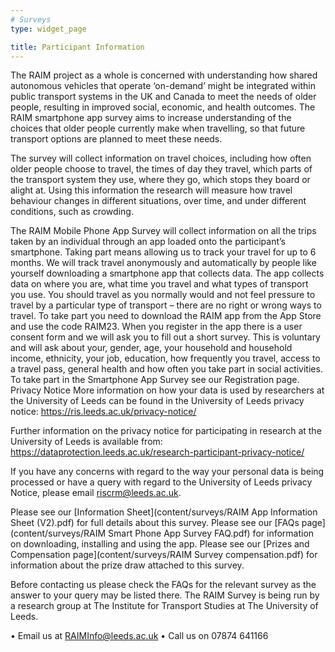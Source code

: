 ```yaml
---
# Surveys
type: widget_page

title: Participant Information
---
```


The RAIM project as a whole is concerned with understanding how shared autonomous vehicles that operate ‘on-demand’ might be integrated within public transport systems in the UK and Canada to meet the needs of older people, resulting in improved social, economic, and health outcomes. The RAIM smartphone app survey aims to increase understanding of the choices that older people currently make when travelling, so that future transport options are planned to meet these needs.

The survey will collect information on travel choices, including how often older people choose to travel, the times of day they travel, which parts of the transport system they use, where they go, which stops they board or alight at. Using this information the research will measure how travel behaviour changes in different situations, over time, and under different conditions, such as crowding.

The RAIM Mobile Phone App Survey will collect information on all the trips taken by an individual through an app loaded onto the participant’s smartphone. 
Taking part means allowing us to track your travel for up to 6 months. We will track travel anonymously and automatically by people like yourself downloading a smartphone app that collects data. The app collects data on where you are, what time you travel and what types of transport you use. You should travel as you normally would and not feel pressure to travel by a particular type of transport – there are no right or wrong ways to travel.
To take part you need to download the RAIM app from the App Store and use the code RAIM23. When you register in the app there is a user consent form and we will ask you to fill out a short survey. This is voluntary and will ask about your, gender, age, your household and household income, ethnicity, your job, education, how frequently you travel, access to a travel pass, general health and how often you take part in social activities. To take part in the Smartphone App Survey see our Registration page.
Privacy Notice
More information on how your data is used by researchers at the University of Leeds can be found in the University of Leeds privacy notice: https://ris.leeds.ac.uk/privacy-notice/

Further information on the privacy notice for participating in research at the University of Leeds is available from: https://dataprotection.leeds.ac.uk/research-participant-privacy-notice/

If you have any concerns with regard to the way your personal data is being processed or have a query with regard to the University of Leeds privacy Notice, please email riscrm@leeds.ac.uk.

Please see our [Information Sheet](content/surveys/RAIM App Information Sheet (V2).pdf) for full details about this survey.
Please see our [FAQs page](content/surveys/RAIM Smart Phone App Survey FAQ.pdf) for information on downloading, installing and using the app.
Please see our [Prizes and Compensation page](content/surveys/RAIM Survey compensation.pdf) for information about the prize draw attached to this survey.

Before contacting us please check the FAQs for the relevant survey as the answer to your query may be listed there.
The RAIM Survey is being run by a research group at The Institute for Transport Studies at The University of Leeds.

•	Email us at [RAIMInfo@leeds.ac.uk](mailto:RAIMInfo@leeds.ac.uk)
•	Call us on 07874 641166


